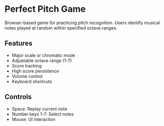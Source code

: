 # Perfect Pitch Game

Browser-based game for practicing pitch recognition. Users identify musical notes played at random within specified octave ranges.

## Features
- Major scale or chromatic mode
- Adjustable octave range (1-7)
- Score tracking
- High score persistence
- Volume control
- Keyboard shortcuts

## Controls
- Space: Replay current note
- Number keys 1-7: Select notes
- Mouse: UI interaction

